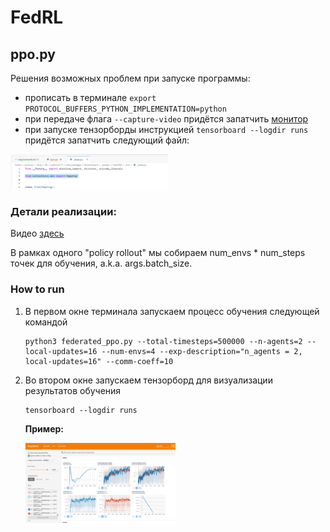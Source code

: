 # FedRL

## ppo.py

Решения возможных проблем при запуске программы:

- прописать в терминале ```export PROTOCOL_BUFFERS_PYTHON_IMPLEMENTATION=python```
- при передаче флага ```--capture-video``` придётся запатчить [монитор](/home/smirnov/FedRL/patches/site-packages/wandb/integration/gym/__init__.py)
- при запуске тензорборды инструкцией ```tensorboard --logdir runs``` придётся запатчить следующий файл: 

<img src="img/tb_patch.png" width=50%>

### Детали реализации:

Видео [здесь](https://www.youtube.com/watch?v=MEt6rrxH8W4&ab_channel=Weights%26Biases)

В рамках одного "policy rollout" мы собираем num_envs * num_steps точек для обучения, a.k.a. args.batch_size.

### How to run

1. В первом окне терминала запускаем процесс обучения следующей командой
    ```
    python3 federated_ppo.py --total-timesteps=500000 --n-agents=2 --local-updates=16 --num-envs=4 --exp-description="n_agents = 2, local-updates=16" --comm-coeff=10
    ```

2. Во втором окне запускаем тензорборд для визуализации результатов обучения
    ```
    tensorboard --logdir runs
    ```

    **Пример:**

    <img src="img/tb_example.png" width=50%>